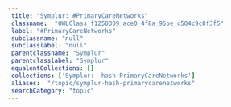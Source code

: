 ```yaml
--- 
 title: "Symplur: #PrimaryCareNetworks" 
 classname:  "OWLClass_f1250309_ace0_4f8a_95be_c504c9c8f3f5" 
 label: "#PrimaryCareNetworks" 
 subclassname: "null" 
 subclasslabel: "null" 
 parentclassname: "Symplur" 
 parentclasslabel: "Symplur" 
 equalentCollections: [] 
 collections: ['Symplur: -hash-PrimaryCareNetworks']
 aliases:  "/topic/symplur-hash-primarycarenetworks"  
 searchCategory: "topic" 
---
```

